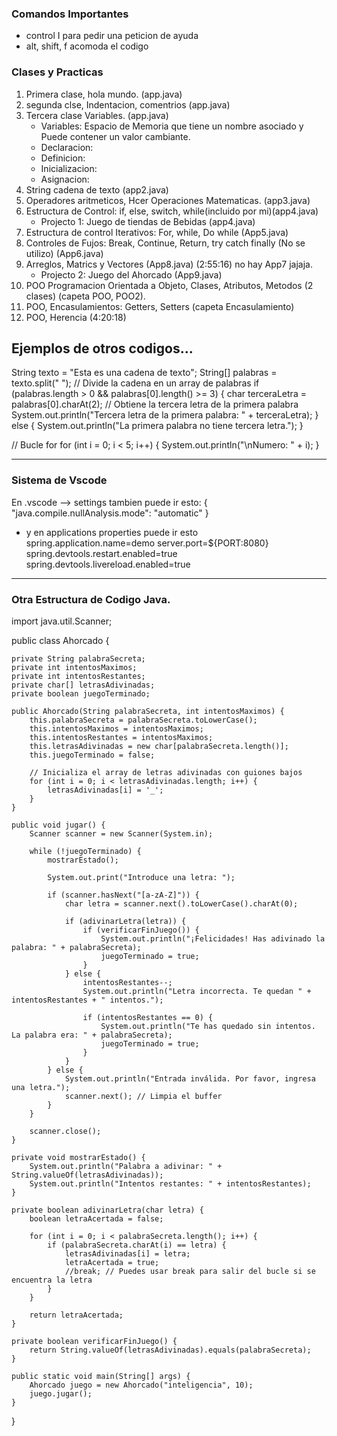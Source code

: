 ### Comandos Importantes
- control I para pedir una peticion de ayuda
- alt, shift, f acomoda el codigo

### Clases y Practicas 

1. Primera clase, hola mundo. (app.java)
2. segunda clse, Indentacion, comentrios (app.java)
3. Tercera clase Variables. (app.java)
    - Variables: Espacio de Memoria que tiene un nombre asociado y Puede contener un 
      valor cambiante.
    - Declaracion: 
    - Definicion: 
    - Inicializacion: 
    - Asignacion:
4. String cadena de texto (app2.java)
5. Operadores aritmeticos, Hcer Operaciones Matematicas. (app3.java)
6. Estructura de Control: if, else, switch, while(incluido por mi)(app4.java)
    - Projecto 1: Juego de tiendas de Bebidas (app4.java)
7. Estructura de control Iterativos: For, while, Do while (App5.java)
8. Controles de Fujos: Break, Continue, Return, try catch finally (No se utilizo) (App6.java)
9. Arreglos, Matrics y Vectores (App8.java) (2:55:16) no hay App7 jajaja.
    - Projecto 2: Juego del Ahorcado (App9.java)
10. POO Programacion Orientada a Objeto, Clases, Atributos, Metodos (2 clases) (capeta POO, POO2).
11. POO, Encasulamientos: Getters, Setters (capeta Encasulamiento)
12. POO, Herencia (4:20:18)


## Ejemplos de otros codigos...
String texto = "Esta es una cadena de texto";
String[] palabras = texto.split(" "); // Divide la cadena en un array de palabras
if (palabras.length > 0 && palabras[0].length() >= 3) {
    char terceraLetra = palabras[0].charAt(2); // Obtiene la tercera letra de la primera palabra
    System.out.println("Tercera letra de la primera palabra: " + terceraLetra);
} else {
    System.out.println("La primera palabra no tiene tercera letra.");
}

 // Bucle for
        for (int i = 0; i < 5; i++) {
            System.out.println("\nNumero: " + i);
        }

----------------------------------------------------
### Sistema de Vscode
En .vscode --> settings tambien puede ir esto:
{
    "java.compile.nullAnalysis.mode": "automatic"
}

- y en applications properties puede ir esto
spring.application.name=demo
server.port=${PORT:8080}
spring.devtools.restart.enabled=true
spring.devtools.livereload.enabled=true

--------------------------------------------------------------------------------------
### Otra Estructura de Codigo Java.

import java.util.Scanner;

public class Ahorcado {

    private String palabraSecreta;
    private int intentosMaximos;
    private int intentosRestantes;
    private char[] letrasAdivinadas;
    private boolean juegoTerminado;

    public Ahorcado(String palabraSecreta, int intentosMaximos) {
        this.palabraSecreta = palabraSecreta.toLowerCase();
        this.intentosMaximos = intentosMaximos;
        this.intentosRestantes = intentosMaximos;
        this.letrasAdivinadas = new char[palabraSecreta.length()];
        this.juegoTerminado = false;

        // Inicializa el array de letras adivinadas con guiones bajos
        for (int i = 0; i < letrasAdivinadas.length; i++) {
            letrasAdivinadas[i] = '_';
        }
    }

    public void jugar() {
        Scanner scanner = new Scanner(System.in);

        while (!juegoTerminado) {
            mostrarEstado();

            System.out.print("Introduce una letra: ");

            if (scanner.hasNext("[a-zA-Z]")) {
                char letra = scanner.next().toLowerCase().charAt(0);

                if (adivinarLetra(letra)) {
                    if (verificarFinJuego()) {
                        System.out.println("¡Felicidades! Has adivinado la palabra: " + palabraSecreta);
                        juegoTerminado = true;
                    }
                } else {
                    intentosRestantes--;
                    System.out.println("Letra incorrecta. Te quedan " + intentosRestantes + " intentos.");

                    if (intentosRestantes == 0) {
                        System.out.println("Te has quedado sin intentos. La palabra era: " + palabraSecreta);
                        juegoTerminado = true;
                    }
                }
            } else {
                System.out.println("Entrada inválida. Por favor, ingresa una letra.");
                scanner.next(); // Limpia el buffer
            }
        }

        scanner.close();
    }

    private void mostrarEstado() {
        System.out.println("Palabra a adivinar: " + String.valueOf(letrasAdivinadas));
        System.out.println("Intentos restantes: " + intentosRestantes);
    }

    private boolean adivinarLetra(char letra) {
        boolean letraAcertada = false;

        for (int i = 0; i < palabraSecreta.length(); i++) {
            if (palabraSecreta.charAt(i) == letra) {
                letrasAdivinadas[i] = letra;
                letraAcertada = true;
                //break; // Puedes usar break para salir del bucle si se encuentra la letra
            }
        }

        return letraAcertada;
    }

    private boolean verificarFinJuego() {
        return String.valueOf(letrasAdivinadas).equals(palabraSecreta);
    }

    public static void main(String[] args) {
        Ahorcado juego = new Ahorcado("inteligencia", 10);
        juego.jugar();
    }
}